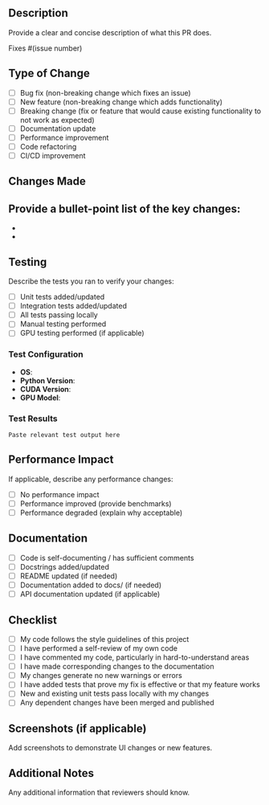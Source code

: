 ## Description
Provide a clear and concise description of what this PR does.

Fixes #(issue number)

## Type of Change
- [ ] Bug fix (non-breaking change which fixes an issue)
- [ ] New feature (non-breaking change which adds functionality)
- [ ] Breaking change (fix or feature that would cause existing functionality to not work as expected)
- [ ] Documentation update
- [ ] Performance improvement
- [ ] Code refactoring
- [ ] CI/CD improvement

## Changes Made
Provide a bullet-point list of the key changes:
- 
- 
- 

## Testing
Describe the tests you ran to verify your changes:

- [ ] Unit tests added/updated
- [ ] Integration tests added/updated
- [ ] All tests passing locally
- [ ] Manual testing performed
- [ ] GPU testing performed (if applicable)

### Test Configuration
- **OS**: 
- **Python Version**: 
- **CUDA Version**: 
- **GPU Model**: 

### Test Results
```
Paste relevant test output here
```

## Performance Impact
If applicable, describe any performance changes:
- [ ] No performance impact
- [ ] Performance improved (provide benchmarks)
- [ ] Performance degraded (explain why acceptable)

## Documentation
- [ ] Code is self-documenting / has sufficient comments
- [ ] Docstrings added/updated
- [ ] README updated (if needed)
- [ ] Documentation added to docs/ (if needed)
- [ ] API documentation updated (if applicable)

## Checklist
- [ ] My code follows the style guidelines of this project
- [ ] I have performed a self-review of my own code
- [ ] I have commented my code, particularly in hard-to-understand areas
- [ ] I have made corresponding changes to the documentation
- [ ] My changes generate no new warnings or errors
- [ ] I have added tests that prove my fix is effective or that my feature works
- [ ] New and existing unit tests pass locally with my changes
- [ ] Any dependent changes have been merged and published

## Screenshots (if applicable)
Add screenshots to demonstrate UI changes or new features.

## Additional Notes
Any additional information that reviewers should know.
